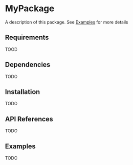 # MyPackage

A description of this package. See [Examples](#Examples) for more details

## Requirements

TOOD

## Dependencies

TODO

## Installation

TODO

## API References

TODO

## Examples

TODO
